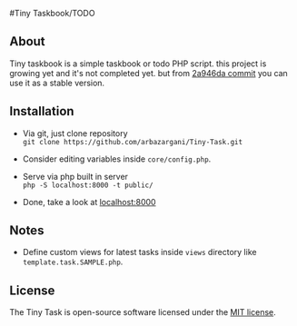 #Tiny Taskbook/TODO


## About

Tiny taskbook is a simple taskbook or todo PHP script.
this project is growing yet and it's not completed yet.
but from [2a946da commit](https://github.com/arbazargani/Tiny-Task/commit/2a946dafecb6f264bf218b629933b504bdd5f241) you can use it as a stable version.

## Installation
* Via git, just clone repository<br/>
```git clone https://github.com/arbazargani/Tiny-Task.git```

* Consider editing variables inside ```core/config.php```.

* Serve via php built in server<br/>
```php -S localhost:8000 -t public/```

* Done, take a look at [localhost:8000](http://localhost:8000)

## Notes
- Define custom views for latest tasks inside ```views``` directory like ```template.task.SAMPLE.php```.


## License
The Tiny Task is open-source software licensed under the [MIT license](https://opensource.org/licenses/MIT).